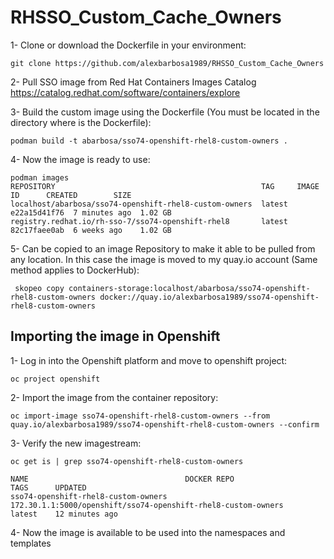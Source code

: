 # RHSSO_Custom_Cache_Owners

1- Clone or download the Dockerfile in your environment:

~~~
git clone https://github.com/alexbarbosa1989/RHSSO_Custom_Cache_Owners
~~~

2- Pull SSO image from Red Hat Containers Images Catalog https://catalog.redhat.com/software/containers/explore

3- Build the custom image using the Dockerfile (You must be located in the directory where is the Dockerfile):

~~~
podman build -t abarbosa/sso74-openshift-rhel8-custom-owners .
~~~

4- Now the image is ready to use: 
~~~
podman images
REPOSITORY                                              TAG     IMAGE ID      CREATED        SIZE
localhost/abarbosa/sso74-openshift-rhel8-custom-owners  latest  e22a15d41f76  7 minutes ago  1.02 GB
registry.redhat.io/rh-sso-7/sso74-openshift-rhel8       latest  82c17faee0ab  6 weeks ago    1.02 GB
~~~

5- Can be copied to an image Repository to make it able to be pulled from any location. 
   In this case the image is moved to my quay.io account (Same method applies to DockerHub):

~~~
 skopeo copy containers-storage:localhost/abarbosa/sso74-openshift-rhel8-custom-owners docker://quay.io/alexbarbosa1989/sso74-openshift-rhel8-custom-owners
~~~

## Importing the image in Openshift

1- Log in into the Openshift platform and move to openshift project:

~~~
oc project openshift
~~~

2- Import the image from the container repository:

~~~
oc import-image sso74-openshift-rhel8-custom-owners --from quay.io/alexbarbosa1989/sso74-openshift-rhel8-custom-owners --confirm
~~~

3- Verify the new imagestream:

~~~
oc get is | grep sso74-openshift-rhel8-custom-owners 

NAME                                   DOCKER REPO                                                      TAGS      UPDATED
sso74-openshift-rhel8-custom-owners    172.30.1.1:5000/openshift/sso74-openshift-rhel8-custom-owners    latest    12 minutes ago
~~~

4- Now the image is available to be used into the namespaces and templates
